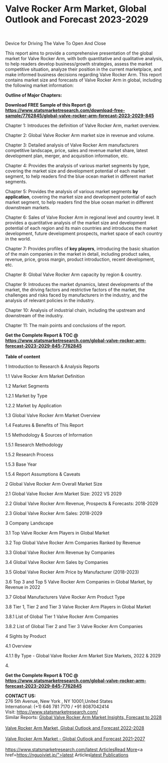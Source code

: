 <h1>Valve Rocker Arm Market, Global Outlook and Forecast 2023-2029</h1><br/><p>Device for Driving The Valve To Open And Close</p><p>This report aims to provide a comprehensive presentation of the global market for Valve Rocker Arm, with both quantitative and qualitative analysis, to help readers develop business/growth strategies, assess the market competitive situation, analyze their position in the current marketplace, and make informed business decisions regarding Valve Rocker Arm. This report contains market size and forecasts of Valve Rocker Arm in global, including the following market information:</p><p><strong>Outline of Major Chapters:</strong></p><p><strong>Download FREE Sample of this Report @ <a href="https://www.statsmarketresearch.com/download-free-sample/7762845/global-valve-rocker-arm-forecast-2023-2029-845">https://www.statsmarketresearch.com/download-free-sample/7762845/global-valve-rocker-arm-forecast-2023-2029-845</a></strong></p><p>Chapter 1: Introduces the definition of Valve Rocker Arm, market overview.</p><p>Chapter 2: Global Valve Rocker Arm market size in revenue and volume.</p><p>Chapter 3: Detailed analysis of Valve Rocker Arm manufacturers competitive landscape, price, sales and revenue market share, latest development plan, merger, and acquisition information, etc.</p><p>Chapter 4: Provides the analysis of various market segments by type, covering the market size and development potential of each market segment, to help readers find the blue ocean market in different market segments.</p><p>Chapter 5: Provides the analysis of various market segments <strong>by application</strong>, covering the market size and development potential of each market segment, to help readers find the blue ocean market in different downstream markets.</p><p>Chapter 6: Sales of Valve Rocker Arm in regional level and country level. It provides a quantitative analysis of the market size and development potential of each region and its main countries and introduces the market development, future development prospects, market space of each country in the world.</p><p>Chapter 7: Provides profiles of <strong>key players</strong>, introducing the basic situation of the main companies in the market in detail, including product sales, revenue, price, gross margin, product introduction, recent development, etc.</p><p>Chapter 8: Global Valve Rocker Arm capacity by region & country.</p><p>Chapter 9: Introduces the market dynamics, latest developments of the market, the driving factors and restrictive factors of the market, the challenges and risks faced by manufacturers in the industry, and the analysis of relevant policies in the industry.</p><p>Chapter 10: Analysis of industrial chain, including the upstream and downstream of the industry.</p><p>Chapter 11: The main points and conclusions of the report.</p><div><b>Get the Complete Report & TOC @ <a href="https://www.statsmarketresearch.com/global-valve-rocker-arm-forecast-2023-2029-845-7762845">https://www.statsmarketresearch.com/global-valve-rocker-arm-forecast-2023-2029-845-7762845</a></b></div><br><b>Table of content</b><p>1 Introduction to Research & Analysis Reports<br />
 
  1.1 Valve Rocker Arm Market Definition<br />
 
  1.2 Market Segments<br />
 
  1.2.1 Market by Type<br />
 
  1.2.2 Market by Application<br />
 
  1.3 Global Valve Rocker Arm Market Overview<br />
 
  1.4 Features & Benefits of This Report<br />
 
  1.5 Methodology & Sources of Information<br />
 
  1.5.1 Research Methodology<br />
 
  1.5.2 Research Process<br />
 
  1.5.3 Base Year<br />
 
  1.5.4 Report Assumptions & Caveats<br />
 
 2 Global Valve Rocker Arm Overall Market Size<br />
 
  2.1 Global Valve Rocker Arm Market Size: 2022 VS 2029<br />
 
  2.2 Global Valve Rocker Arm Revenue, Prospects & Forecasts: 2018-2029<br />
 
  2.3 Global Valve Rocker Arm Sales: 2018-2029<br />
 
 3 Company Landscape<br />
 
  3.1 Top Valve Rocker Arm Players in Global Market<br />
 
  3.2 Top Global Valve Rocker Arm Companies Ranked by Revenue<br />
 
  3.3 Global Valve Rocker Arm Revenue by Companies<br />
 
  3.4 Global Valve Rocker Arm Sales by Companies<br />
 
  3.5 Global Valve Rocker Arm Price by Manufacturer (2018-2023)<br />
 
  3.6 Top 3 and Top 5 Valve Rocker Arm Companies in Global Market, by Revenue in 2022<br />
 
  3.7 Global Manufacturers Valve Rocker Arm Product Type<br />
 
  3.8 Tier 1, Tier 2 and Tier 3 Valve Rocker Arm Players in Global Market<br />
 
  3.8.1 List of Global Tier 1 Valve Rocker Arm Companies<br />
 
  3.8.2 List of Global Tier 2 and Tier 3 Valve Rocker Arm Companies<br />
 
 4 Sights by Product<br />
 
  4.1 Overview<br />
 
  4.1.1 By Type - Global Valve Rocker Arm Market Size Markets, 2022 & 2029<br />
 
  4.<br><div><b>Get the Complete Report & TOC @ <a href="https://www.statsmarketresearch.com/global-valve-rocker-arm-forecast-2023-2029-845-7762845">https://www.statsmarketresearch.com/global-valve-rocker-arm-forecast-2023-2029-845-7762845</a></b></div></p> <b>CONTACT US:</b><br>276 5th Avenue, New York , NY 10001,United States<br>International: (+1) 646 781 7170 / +91 8087042414<br>Visit: <a href="https://www.statsmarketresearch.com/">https://www.statsmarketresearch.com/</a><br>Similar Reports: <a href="https://www.statsmarketresearch.com/global-valve-rocker-arm-forecast-2023-2029-845-7762845">Global Valve Rocker Arm Market Insights, Forecast to 2028</a><br/><br/><a href="https://www.statsmarketresearch.com/global-valve-rocker-arm-forecast-2023-2029-845-7762845">Valve Rocker Arm Market, Global Outlook and Forecast 2022-2028</a><br/><br/><a href="https://www.statsmarketresearch.com/global-valve-rocker-arm-forecast-2023-2029-845-7762845">Valve Rocker Arm Market - Global Outlook and Forecast 2021-2027</a><br/><br/><a href="https://gyeongbokgung.com">https://www.statsmarketresearch.com/</a><a href="https://hallyeomaritime.com">latest Articles</a><a href="https://jingwansa.com">Read More</a><a href=https://nguoiviet.jp/">latest Articles</a><a href="https://www.intelmarketresearch.com/">latest Publications</a>